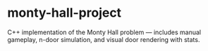 # monty-hall-project
C++ implementation of the Monty Hall problem — includes manual gameplay, n-door simulation, and visual door rendering with stats.
